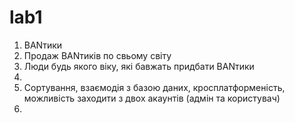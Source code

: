 # lab1
1. BANтики
2. Продаж BANтиків по свьому світу
3. Люди будь якого віку, які бавжать придбати BANтики
4.
5. Сортування, взаємодія з базою даних, кросплатформеність, можливість заходити з двох акаунтів (адмін та користувач)
6. 
